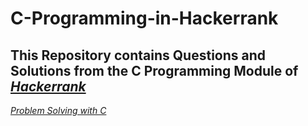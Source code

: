 # C-Programming-in-Hackerrank
## This Repository contains Questions and Solutions from the C Programming Module of [*Hackerrank*](https://www.hackerrank.com/dashboard)

[*Problem Solving with C*](https://www.hackerrank.com/domains/c)

